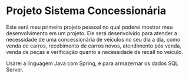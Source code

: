 # Projeto Sistema Concessionária

Este será meu primeiro projeto pessoal no qual poderei mostrar meu desenvolvimento em um projeto.
Ele será desenvolvido para atender a necessidade de uma concessionária de veículos no seu dia a dia, como venda de carros, 
recebimento de carros novos, atendimento pós venda, venda de peças e verificação quanto a necessidade de recall 
no veículo.

Usarei a linguagem Java com Spring, e para armazernar os dados SQL Server.
